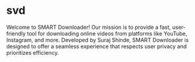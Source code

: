 # svd
Welcome to SMART Downloader! Our mission is to provide a fast, user-friendly tool for downloading online videos from platforms like YouTube, Instagram, and more. Developed by Suraj Shinde, SMART Downloader is designed to offer a seamless experience that respects user privacy and prioritizes efficiency.
